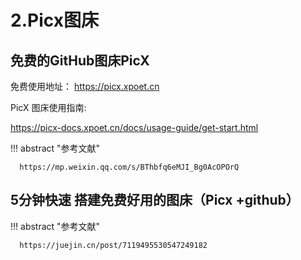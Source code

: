 # 2.Picx图床



## 免费的GitHub图床PicX

免费使用地址： https://picx.xpoet.cn


PicX 图床使用指南:

https://picx-docs.xpoet.cn/docs/usage-guide/get-start.html




!!! abstract "参考文献"

      https://mp.weixin.qq.com/s/BThbfq6eMJI_Bg0AcOPOrQ






## 5分钟快速 搭建免费好用的图床（Picx +github）


!!! abstract "参考文献"

      https://juejin.cn/post/7119495530547249182



